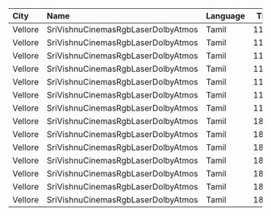 | City    | Name                               | Language |  Time | Type     | Price | Capacity | Booked |
| :------ | :--------------------------------- | :------- | ----: | :------- | ----: | -------: | -----: |
| Vellore | SriVishnuCinemasRgbLaserDolbyAtmos | Tamil    | 11:45 | Box      |  130₹ |       11 |     11 |
| Vellore | SriVishnuCinemasRgbLaserDolbyAtmos | Tamil    | 11:45 | Couple   |  130₹ |       20 |      2 |
| Vellore | SriVishnuCinemasRgbLaserDolbyAtmos | Tamil    | 11:45 | Premium  |  130₹ |      130 |     64 |
| Vellore | SriVishnuCinemasRgbLaserDolbyAtmos | Tamil    | 11:45 | Elite1   |  100₹ |      220 |    110 |
| Vellore | SriVishnuCinemasRgbLaserDolbyAtmos | Tamil    | 11:45 | Elite2   |  100₹ |      110 |     44 |
| Vellore | SriVishnuCinemasRgbLaserDolbyAtmos | Tamil    | 11:45 | Economy1 |  100₹ |       66 |     22 |
| Vellore | SriVishnuCinemasRgbLaserDolbyAtmos | Tamil    | 11:45 | Economy2 |  100₹ |       66 |     22 |
| Vellore | SriVishnuCinemasRgbLaserDolbyAtmos | Tamil    | 18:45 | Box      |  130₹ |       11 |     11 |
| Vellore | SriVishnuCinemasRgbLaserDolbyAtmos | Tamil    | 18:45 | Couple   |  130₹ |       20 |      0 |
| Vellore | SriVishnuCinemasRgbLaserDolbyAtmos | Tamil    | 18:45 | Premium  |  130₹ |      130 |     64 |
| Vellore | SriVishnuCinemasRgbLaserDolbyAtmos | Tamil    | 18:45 | Elite1   |  100₹ |      220 |    110 |
| Vellore | SriVishnuCinemasRgbLaserDolbyAtmos | Tamil    | 18:45 | Elite2   |  100₹ |      110 |     44 |
| Vellore | SriVishnuCinemasRgbLaserDolbyAtmos | Tamil    | 18:45 | Economy1 |  100₹ |       66 |     22 |
| Vellore | SriVishnuCinemasRgbLaserDolbyAtmos | Tamil    | 18:45 | Economy2 |  100₹ |       66 |     22 |